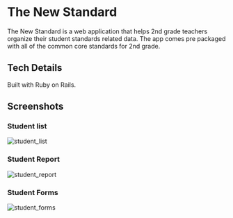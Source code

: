 # The New Standard
The New Standard is a web application that helps 2nd grade teachers organize
their student standards related data. The app comes pre packaged with all of
the common core standards for 2nd grade.

## Tech Details
Built with Ruby on Rails.

## Screenshots

### Student list
![student_list](https://user-images.githubusercontent.com/28276414/43096344-aaf8a7f6-8e6d-11e8-8d81-ca6f51630d8c.png)

### Student Report
![student_report](https://user-images.githubusercontent.com/28276414/43096360-b75086ea-8e6d-11e8-9fb5-a90ed07cf24b.png)

### Student Forms
![student_forms](https://user-images.githubusercontent.com/28276414/43096375-c0c34bc2-8e6d-11e8-859f-11c47172f504.png)
